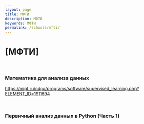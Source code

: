 ```yaml
---
layout: page
title: МФТИ
description: МФТИ
keywords: МФТИ
permalink: /schools/mfti/
---
```


# [МФТИ]

<br/>

### Математика для анализа данных

https://mipt.ru/cdpo/programs/software/supervised_learning.php?ELEMENT_ID=1911694

<br/>

### Первичный анализ данных в Python (Часть 1)
